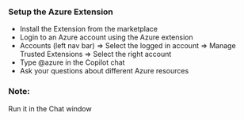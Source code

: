 ### Setup the Azure Extension
- Install the Extension from the marketplace
- Login to an Azure account using the Azure extension
- Accounts (left nav bar) => Select the logged in account => Manage Trusted Extensions => Select the right account
- Type @azure in the Copilot chat
- Ask your questions about different Azure resources

### Note:
Run it in the Chat window